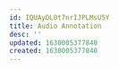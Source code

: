 ```yaml
---
id: IQUAyDL0t7nrIJPLMsU5Y
title: Audio Annotation
desc: ''
updated: 1630005377840
created: 1630005377840
---
```


